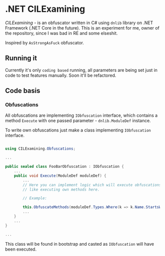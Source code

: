 # .NET CILExamining

*CILExamining* - is an obfuscator written in C# using `dnlib` library on .NET Framework (.NET Core in the future). This is an experiment for me, owner of the repository, since I was 
bad in RE and some elseshit.

Inspired by `AsStrongAsFuck` obfuscator.

## Running it

Currently it's only `coding based` running, all parameters are being set just in code to test features manually. Soon it'll be refactored.

## Code basis

### Obfuscations

All obfuscations are implementing `IObfuscation` interface, which contains a method `Execute` with one passed parameter - `dnlib.ModuleDef` instance.

To write own obfuscations just make a class implementing `IObfuscation` interface.

```C#

using CILExamining.Obfuscations;

...

public sealed class FooBarObfuscation : IObfuscation {
    ...
    public void Execute(ModuleDef moduleDef) {
        ...
        // Here you can implement logic which will execute obfuscations
        // like executing own methods here.

        // Example:

        this.ObfuscateMethods(moduleDef.Types.Where(k => k.Name.StartsWith("DoObfuscate_")));
        ...
    }
    ...
}

...
```

This class will be found in bootstrap and casted as `IObfuscation` will have been executed.
